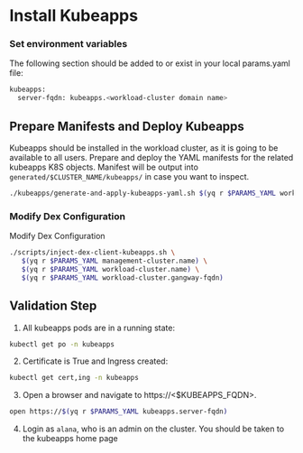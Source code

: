 # Install Kubeapps

### Set environment variables
The following section should be added to or exist in your local params.yaml file:

```bash
kubeapps:
  server-fqdn: kubeapps.<workload-cluster domain name>
```

## Prepare Manifests and Deploy Kubeapps
Kubeapps should be installed in the workload cluster, as it is going to be available to all users. Prepare and deploy the YAML manifests for the related kubeapps K8S objects.  Manifest will be output into `generated/$CLUSTER_NAME/kubeapps/` in case you want to inspect.
```bash
./kubeapps/generate-and-apply-kubeapps-yaml.sh $(yq r $PARAMS_YAML workload-cluster.name)
```

### Modify Dex Configuration
Modify Dex Configuration
```bash
./scripts/inject-dex-client-kubeapps.sh \
   $(yq r $PARAMS_YAML management-cluster.name) \
   $(yq r $PARAMS_YAML workload-cluster.name) \
   $(yq r $PARAMS_YAML workload-cluster.gangway-fqdn)
```

## Validation Step
1. All kubeapps pods are in a running state:
```bash
kubectl get po -n kubeapps
```
2. Certificate is True and Ingress created:
```bash
kubectl get cert,ing -n kubeapps
```
3. Open a browser and navigate to https://<$KUBEAPPS_FQDN>.  
```bash
open https://$(yq r $PARAMS_YAML kubeapps.server-fqdn)
```
4. Login as `alana`, who is an admin on the cluster.  You should be taken to the kubeapps home page